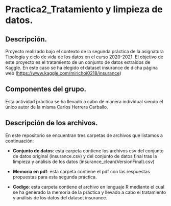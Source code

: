 # Practica2_Tratamiento y limpieza de datos.

## Descripción.
Proyecto realizado bajo el contexto de la segunda práctica de la asignatura Tipología y ciclo de vida de los datos en el curso 2020-2021. El objetivo de este proyecto es el
tratamiento de un conjunto de datos extraídos de Kaggle. En este caso se ha elegido el dataset insurance de dicha página web (https://www.kaggle.com/mirichoi0218/insurance)

## Componentes del grupo.
Esta actividad práctica se ha llevado a cabo de manera individual siendo el único autor de la misma Carlos Herrera Carballo.

## Descripción de los archivos.
En este repositorio se encuentran tres carpetas de archivos que listamos a continuación:

  - **Conjunto de datos**: esta carpeta contiene los archivos csv del conjunto de datos original (insurance.csv) y del conjunto de datos final tras la limpieza y análisis de 
  los datos (insurance_clean(VersionFinal).csv)
                  
  - **Memoria en pdf**: esta carpeta contiene el pdf con las respuestas propuestas para esta segunda práctica.
  
  - **Codigo**: esta carpeta contiene el archivo en lenguaje R mediante el cual se ha generado la memoria de la práctica y llevado a cabo el tratamiento y análisis de los datos
  del dataset insurance.
